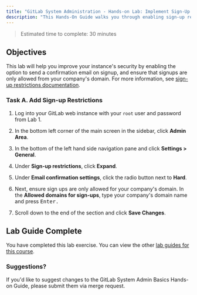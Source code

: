 ```yaml
---
title: "GitLab System Administration - Hands-on Lab: Implement Sign-Up Restrictions"
description: "This Hands-On Guide walks you through enabling sign-up restrictions in GitLab."
---
```


> Estimated time to complete: 30 minutes

## Objectives

This lab will help you improve your instance's security by enabling the option to send a confirmation email on signup, and ensure that signups are only
allowed from your company's domain. For more information, see
[sign-up restrictions documentation](https://docs.gitlab.com/administration/settings/sign_up_restrictions/).

### Task A. Add Sign-up Restrictions

1. Log into your GitLab web instance with your `root` user and password from Lab 1.

1. In the bottom left corner of the main screen in the sidebar, click **Admin Area**.

1. In the bottom of the left hand side navigation pane and click **Settings > General**.

1. Under **Sign-up restrictions**, click **Expand**.

1. Under **Email confirmation settings**, click the radio button next to **Hard**.

1. Next, ensure sign ups are only allowed for your company's domain. In the **Allowed domains for sign-ups**, type your company's domain name and press <kbd>Enter<kbd>.

1. Scroll down to the end of the section and click **Save Changes**.

## Lab Guide Complete

You have completed this lab exercise. You can view the other [lab guides for this course](/handbook/customer-success/professional-services-engineering/education-services/sysadminhandson).

### Suggestions?

If you'd like to suggest changes to the GitLab System Admin Basics Hands-on Guide, please submit them via merge request.
